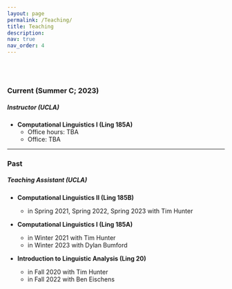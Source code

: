 ```yaml
---
layout: page
permalink: /Teaching/
title: Teaching
description: 
nav: true
nav_order: 4
---
```


<br/><br/>


### Current (Summer C; 2023)
##### Instructor (UCLA) 
- **Computational Linguistics I (Ling 185A)**       
    - Office hours: TBA
    - Office: TBA


<hr>

### Past
##### Teaching Assistant (UCLA)

- **Computational Linguistics II (Ling 185B)**
    - in Spring 2021, Spring 2022, Spring 2023 with Tim Hunter  



- **Computational Linguistics I (Ling 185A)**  
    - in Winter 2021 with Tim Hunter    
    - in Winter 2023 with Dylan Bumford 


- **Introduction to Linguistic Analysis (Ling 20)**  
    - in Fall 2020 with Tim Hunter  
    - in Fall 2022 with Ben Eischens         